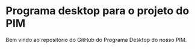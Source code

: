 # Programa desktop para o projeto do PIM

Bem vindo ao repositório do GitHub do Programa Desktop do nosso PIM.
